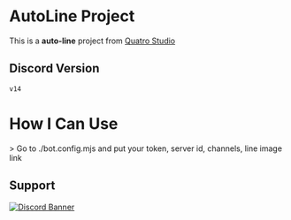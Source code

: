 # AutoLine Project

This is a **auto-line** project from [Quatro Studio](https://discord.gg/qs1)

## Discord Version
`v14`

<h1>How I Can Use</h1>
> Go to ./bot.config.mjs and put your token, server id, channels, line image link

## Support
[![Discord Banner](https://api.weblutions.com/discord/invite/qs1/)](https://discord.gg/qs1)
